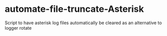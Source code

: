# automate-file-truncate-Asterisk
Script to have asterisk log files automatically be cleared as an alternative to logger rotate
